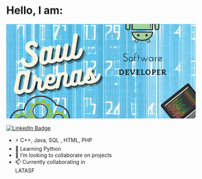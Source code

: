 <div>
  <h1 aling="center"> Hello, I am: </h1>
</div>
<div aling="center">
        <img src="/Saul.png" alt="Presentation">
    </div>
    
[![LinkedIn Badge](https://img.shields.io/badge/LinkedIn-Profile-informational?style=flat&logo=linkedin&logoColor=white&color=0D76A8)](https://www.linkedin.com/in/sa%C3%BAl-arenas-53a873141/)
- ⚡ C++, Java, SQL , HTML, PHP
- 🌱 Learning Python
- 👯 I’m looking to collaborate on projects
- 📫 Currently collaborating in <div href="https://latasf.org/">LATASF</div>

<!--
**Saul2800/Saul2800** is a ✨ _special_ ✨ repository because its `README.md` (this file) appears on your GitHub profile.

Here are some ideas to get you started:

- 🔭 I’m currently working on ...![Saul](https://github.com/Saul2800/Saul2800/assets/66098893/db341484-0942-4c3d-92ea-4f3bd342c5a0)

- 🤔 I’m looking for help with ...
- 💬 Ask me about ...
- 📫 How to reach me: ...
- 😄 Pronouns: ...
- ⚡ Fun fact: ...
-->
